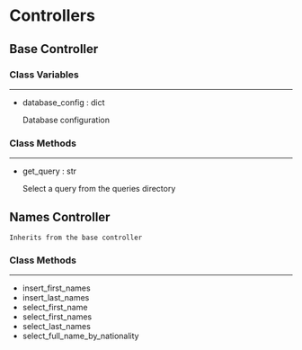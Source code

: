 # Controllers

## Base Controller

### Class Variables
---
* database_config : dict
    <p>Database configuration</p>

### Class Methods
---
* get_query : str
    <p>Select a query from the queries directory</p>

<!-- Start names controller part -->
## Names Controller    
    Inherits from the base controller

### Class Methods
---
* insert_first_names
* insert_last_names
* select_first_name
* select_first_names
* select_last_names
* select_full_name_by_nationality